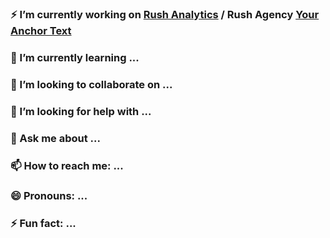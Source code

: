 ### :zap: I’m currently working on [Rush Analytics](https://rush-analytics.com/) / Rush Agency <a href="https://rush-analytics.com" rel="dofollow">Your Anchor Text</a>

### 🌱 I’m currently learning ...
### 👯 I’m looking to collaborate on ...
### 🤔 I’m looking for help with ...
### 💬 Ask me about ...
### 📫 How to reach me: ...
### 😄 Pronouns: ...
### ⚡ Fun fact: ...
